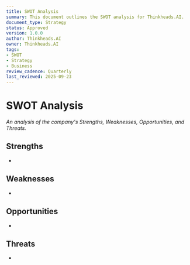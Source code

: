 ```yaml
---
title: SWOT Analysis
summary: This document outlines the SWOT analysis for Thinkheads.AI.
document_type: Strategy
status: Approved
version: 1.0.0
author: Thinkheads.AI
owner: Thinkheads.AI
tags:
- SWOT
- Strategy
- Business
review_cadence: Quarterly
last_reviewed: 2025-09-23
---
```

# SWOT Analysis

*An analysis of the company's Strengths, Weaknesses, Opportunities, and Threats.*

## Strengths
-

## Weaknesses
-

## Opportunities
-

## Threats
-
